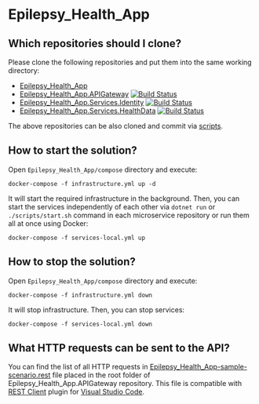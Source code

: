 # Epilepsy_Health_App

## Which repositories should I clone?
Please clone the following repositories and put them into the same working directory:
- [Epilepsy_Health_App](https://github.com/flapek/Epilepsy_Health_App)
- [Epilepsy_Health_App.APIGateway](https://github.com/flapek/Epilepsy_Health_App.APIGateway) [![Build Status](https://travis-ci.org/flapek/Epilepsy_Health_App.APIGateway.svg?branch=master)](https://travis-ci.org/flapek/Epilepsy_Health_App.APIGateway)
- [Epilepsy_Health_App.Services.Identity](https://github.com/flapek/Epilepsy_Health_App.Services.Identity) [![Build Status](https://travis-ci.org/flapek/Epilepsy_Health_App.Services.Identity.svg?branch=master)](https://travis-ci.org/flapek/Epilepsy_Health_App.Services.Identity)
- [Epilepsy_Health_App.Services.HealthData](https://github.com/flapek/Epilepsy_Health_App.Services.HealthData) [![Build Status](https://travis-ci.org/flapek/Epilepsy_Health_App.Services.HealthData.svg?branch=master)](https://travis-ci.org/flapek/Epilepsy_Health_App.Services.HealthData)

The above repositories can be also cloned and commit via [scripts](https://github.com/flapek/Epilepsy_Health_App/tree/master/Scripts).

## How to start the solution?
Open `Epilepsy_Health_App/compose` directory and execute:

```
docker-compose -f infrastructure.yml up -d
```

It will start the required infrastructure in the background. Then, you can start the services independently of each other via `dotnet run` or `./scripts/start.sh` command in each microservice repository or run them all at once using Docker:

```
docker-compose -f services-local.yml up
```

## How to stop the solution?
Open `Epilepsy_Health_App/compose` directory and execute:

```
docker-compose -f infrastructure.yml down
```

It will stop infrastructure. Then, you can stop services:

```
docker-compose -f services-local.yml down
```

## What HTTP requests can be sent to the API?
You can find the list of all HTTP requests in [Epilepsy_Health_App-sample-scenario.rest](https://github.com/flapek/Epilepsy_Health_App.APIGateway/blob/master/Epilepsy_Health_App-sample-scenario.rest) file placed in the root folder of Epilepsy_Health_App.APIGateway repository. This file is compatible with [REST Client](https://marketplace.visualstudio.com/items?itemName=humao.rest-client) plugin for [Visual Studio Code](https://code.visualstudio.com/).